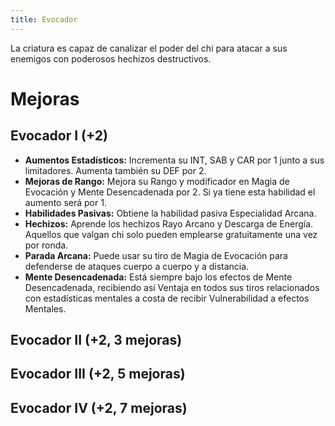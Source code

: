 ```yaml
---
title: Evocador
---
```


La criatura es capaz de canalizar el poder del chi para atacar a sus enemigos con poderosos hechizos destructivos. 

# Mejoras

## Evocador I (+2)

- **Aumentos Estadísticos:** Incrementa su INT, SAB y CAR por 1 junto a sus limitadores. Aumenta también su DEF por 2. 
- **Mejoras de Rango:** Mejora su Rango y modificador en Magia de Evocación y Mente Desencadenada por 2. Si ya tiene esta habilidad el aumento será por 1. 
- **Habilidades Pasivas:** Obtiene la habilidad pasiva Especialidad Arcana.
- **Hechizos:** Aprende los hechizos Rayo Arcano y Descarga de Energía. Aquellos que valgan chi solo pueden emplearse gratuitamente una vez por ronda.
- **Parada Arcana:** Puede usar su tiro de Magia de Evocación para defenderse de ataques cuerpo a cuerpo y a distancia.
- **Mente Desencadenada:** Está siempre bajo los efectos de Mente Desencadenada, recibiendo así Ventaja en todos sus tiros relacionados con estadísticas mentales a costa de recibir Vulnerabilidad a efectos Mentales.

## Evocador II (+2, 3 mejoras)

## Evocador III (+2, 5 mejoras)

## Evocador IV (+2, 7 mejoras)
